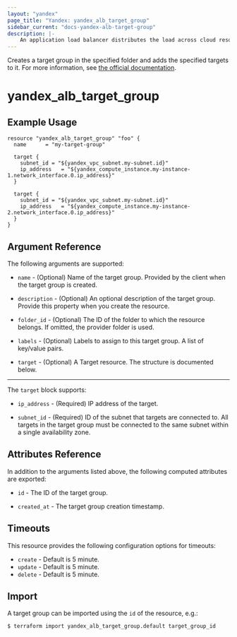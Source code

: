 ```yaml
---
layout: "yandex"
page_title: "Yandex: yandex_alb_target_group"
sidebar_current: "docs-yandex-alb-target-group"
description: |-
    An application load balancer distributes the load across cloud resources that are combined into a target group.
---
```


Creates a target group in the specified folder and adds the specified targets to it.
For more information, see [the official documentation](https://cloud.yandex.com/en/docs/application-load-balancer/concepts/target-group).

# yandex\_alb\_target\_group

## Example Usage

```hcl
resource "yandex_alb_target_group" "foo" {
  name      = "my-target-group"

  target {
    subnet_id = "${yandex_vpc_subnet.my-subnet.id}"
    ip_address   = "${yandex_compute_instance.my-instance-1.network_interface.0.ip_address}"
  }

  target {
    subnet_id = "${yandex_vpc_subnet.my-subnet.id}"
    ip_address   = "${yandex_compute_instance.my-instance-2.network_interface.0.ip_address}"
  }
}
```

## Argument Reference

The following arguments are supported:

* `name` - (Optional) Name of the target group. Provided by the client when the target group is created.

* `description` - (Optional) An optional description of the target group. Provide this property when
  you create the resource.

* `folder_id` - (Optional) The ID of the folder to which the resource belongs.
  If omitted, the provider folder is used.

* `labels` - (Optional) Labels to assign to this target group. A list of key/value pairs.

* `target` - (Optional) A Target resource. The structure is documented below.

---

The `target` block supports:

* `ip_address` - (Required) IP address of the target.

* `subnet_id` - (Required) ID of the subnet that targets are connected to.
  All targets in the target group must be connected to the same subnet within a single availability zone.

## Attributes Reference

In addition to the arguments listed above, the following computed attributes are exported:

* `id` - The ID of the target group.

* `created_at` - The target group creation timestamp.

## Timeouts

This resource provides the following configuration options for
timeouts:

- `create` - Default is 5 minute.
- `update` - Default is 5 minute.
- `delete` - Default is 5 minute.

## Import

A target group can be imported using the `id` of the resource, e.g.:

```
$ terraform import yandex_alb_target_group.default target_group_id
```
